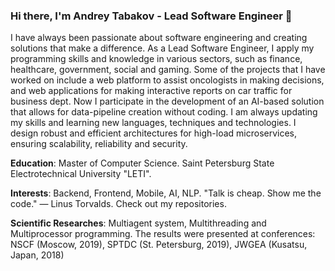 ### Hi there, I'm Andrey Tabakov - Lead Software Engineer 👋

I have always been passionate about software engineering and creating solutions that make a difference. As a Lead Software Engineer, I apply my programming skills and knowledge in various sectors, such as finance, healthcare, government, social and gaming. Some of the projects that I have worked on include a web platform to assist oncologists in making decisions, and web applications for making interactive reports on car traffic for business dept. Now I participate in the development of an AI-based solution that allows for data-pipeline creation without coding. I am always updating my skills and learning new languages, techniques and technologies. I design robust and efficient architectures for high-load microservices, ensuring scalability, reliability and security. 


**Education**: Master of Computer Science. Saint Petersburg State Electrotechnical University "LETI".

**Interests**: Backend, Frontend, Mobile, AI, NLP. "Talk is cheap. Show me the code." ― Linus Torvalds. Check out my repositories.

**Scientific Researches**: Multiagent system, Multithreading and Multiprocessor programming. The results were presented at conferences: NSCF (Moscow, 2019), SPTDC (St. Petersburg, 2019), JWGEA (Kusatsu, Japan, 2018)

<!-- ![Komdosh's stat](https://github-readme-stats.vercel.app/api?username=Komdosh&show_icons=true&count_private=true&custom_title=Github%20Stats) -->

<!--
**Komdosh/Komdosh** is a ✨ _special_ ✨ repository because its `README.md` (this file) appears on your GitHub profile.

Here are some ideas to get you started:

- 🔭 I’m currently working on ...
- 🌱 I’m currently learning ...
- 👯 I’m looking to collaborate on ...
- 🤔 I’m looking for help with ...
- 💬 Ask me about ...
- 📫 How to reach me: ...
- 😄 Pronouns: ...
- ⚡ Fun fact: ...
-->
